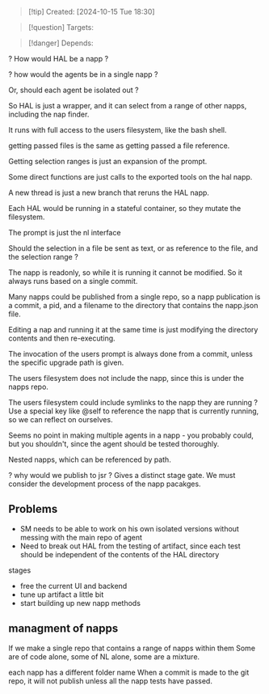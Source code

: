 
>[!tip] Created: [2024-10-15 Tue 18:30]

>[!question] Targets: 

>[!danger] Depends: 

? How would HAL be a napp ?

? how would the agents be in a single napp ?

Or, should each agent be isolated out ?

So HAL is just a wrapper, and it can select from a range of other napps, including the nap finder.

It runs with full access to the users filesystem, like the bash shell.

getting passed files is the same as getting passed a file reference.

Getting selection ranges is just an expansion of the prompt.

Some direct functions are just calls to the exported tools on the hal napp.

A new thread is just a new branch that reruns the HAL napp.

Each HAL would be running in a stateful container, so they mutate the filesystem.

The prompt is just the nl  interface

Should the selection in a file be sent as text, or as reference to the file, and the selection range ?

The napp is readonly, so while it is running it cannot be modified.  So it always runs based on a single commit.

Many napps could be published from a single repo, so a napp publication is a commit, a pid, and a filename to the directory that contains the napp.json file.

Editing a nap and running it at the same time is just modifying the directory contents and then re-executing.

The invocation of the users prompt is always done from a commit, unless the specific upgrade path is given.

The users filesystem does not include the napp, since this is under the napps repo.

The users filesystem could include symlinks to the napp they are running ?
Use a special key like @self to reference the napp that is currently running, so we can reflect on ourselves.

Seems no point in making multiple agents in a napp - you probably could, but you shouldn't, since the agent should be tested thoroughly.

Nested napps, which can be referenced by path.

? why would we publish to jsr ?
Gives a distinct stage gate.
We must consider the development process of the napp pacakges.

## Problems
- SM needs to be able to work on his own isolated versions without messing with the main repo of agent
- Need to break out HAL from the testing of artifact, since each test should be independent of the contents of the HAL directory

stages
- free the current UI and backend
- tune up artifact a little bit
- start building up new napp methods

## managment of napps
If we make a single repo that contains a range of napps within them
Some are of code alone, some of NL alone, some are a mixture.

each napp has a different folder name
When a commit is made to the git repo, it will not publish unless all the napp tests have passed.

